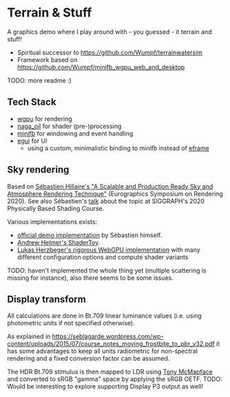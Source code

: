 Terrain & Stuff
========================================================
A graphics demo where I play around with - you guessed - it terrain and stuff!

* Spiritual successor to https://github.com/Wumpf/terrainwatersim
* Framework based on https://github.com/Wumpf/minifb_wgpu_web_and_desktop

TODO: more readme :)


Tech Stack
-----------------

* [wgpu](https://github.com/gfx-rs/wgpu) for rendering
* [naga_oil](https://github.com/bevyengine/naga_oil) for shader (pre-)processing
* [minifb](https://github.com/emoon/minifb) for windowing and event handling
* [egui](https://github.com/emilk/egui) for UI
  * using a custom, minimalistic binding to minifb instead of [eframe](https://github.com/emilk/egui/tree/master/crates/eframe)


Sky rendering
-----------------

Based on [Sébastien Hillaire's "A Scalable and Production Ready
Sky and Atmosphere Rendering Technique"](https://sebh.github.io/publications/egsr2020.pdf) (Eurographics Symposium on Rendering 2020).
See also Sébastien's [talk](https://www.youtube.com/watch?v=SW30QX1wxTY) about the topic at SIGGRAPH's 2020 Physically Based Shading Course.

Various implementations exists:
* [official demo implementation](https://github.com/sebh/UnrealEngineSkyAtmosphere) by Sébastien himself.
* [Andrew Helmer's ShaderToy](https://www.shadertoy.com/view/slSXRW).
* [Lukas Herzbeger's rigorous WebGPU implementation](https://github.com/JolifantoBambla/webgpu-sky-atmosphere) with many different configuration options and compute shader variants

TODO: haven't implemented the whole thing yet (multiple scattering is missing for instance), also there seems to be some issues.


Display transform
-----------------

All calculations are done in Bt.709 linear luminance values (i.e. using photometric units if not specified otherwise).

As explained in https://seblagarde.wordpress.com/wp-content/uploads/2015/07/course_notes_moving_frostbite_to_pbr_v32.pdf
it has some advantages to keep all units radiometric for non-spectral rendering and a fixed conversion factor can be assumed.

The HDR Bt.709 stimulus is then mapped to LDR using [Tony McMapface](https://github.com/h3r2tic/tony-mc-mapface)
and converted to sRGB "gamma" space by applying the sRGB OETF.
TODO: Would be interesting to explore supporting Display P3 output as well!

